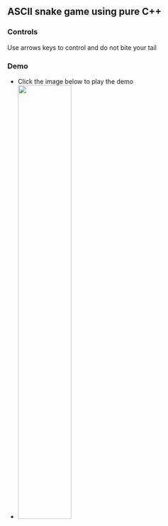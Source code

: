 
## ASCII snake game using pure C++

### Controls
Use arrows keys to control and do not bite your tail

### Demo
- Click the image below to play the demo
- [<img src="https://i.ytimg.com/vi/F3f_QsbItoc/hqdefault.jpg" width="50%">](https://www.youtube.com/watch?v=F3f_QsbItoc "Snake Game")
